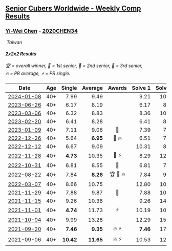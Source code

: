 <style>table {white-space: nowrap;}</style>
<link rel="stylesheet" type="text/css" href="/scw-comp/css/flags.css" />

## [Senior Cubers Worldwide - Weekly Comp Results](/scw-comp/results/)
### [Yi-Wei Chen](README.md) - [2020CHEN34](https://www.worldcubeassociation.org/persons/2020CHEN34?event=222)

<i class="flag flag-TW" />&nbsp;Taiwan

#### 2x2x2 Results

<span style="white-space: nowrap;">🏆 = overall winner</span>, <span style="white-space: nowrap;">🥇 = 1st senior</span>, <span style="white-space: nowrap;">🥈 = 2nd senior</span>, <span style="white-space: nowrap;">🥉 = 3rd senior</span>, <span style="white-space: nowrap;">🔥 = PR average</span>, <span style="white-space: nowrap;">⚡ = PR single</span>.

| Date | Age | Single | Average | Awards | Solve 1 | Solve 2 | Solve 3 | Solve 4 | Solve 5 | Video |
| :--: | :--: | --: | --: | :--: | --: | --: | --: | --: | --: | :-- |
| [2024-01-08](../../results/2024-01-08/222.md) | 40+ | 7.99 | 9.49 |  | 9.21 | 10.62 | 9.22 | 7.99 | 10.04 | [Desktop](https://www.facebook.com/events/1278843609453417/permalink/1283840938953684) / [Mobile](https://m.facebook.com/events/1278843609453417?view=permalink&id=1283840938953684) |
| [2023-06-26](../../results/2023-06-26/222.md) | 40+ | 6.17 | 8.19 |  | 6.17 | 8.85 | 7.92 | 8.86 | 7.79 | [Desktop](https://www.facebook.com/events/205496442461873/permalink/215492838128900) / [Mobile](https://m.facebook.com/events/205496442461873?view=permalink&id=215492838128900) |
| [2023-03-06](../../results/2023-03-06/222.md) | 40+ | 6.32 | 8.83 |  | 8.36 | 10.93 | 12.15 | 6.32 | 7.19 | [Desktop](https://www.facebook.com/events/229553919432988/permalink/236693038719076) / [Mobile](https://m.facebook.com/events/229553919432988?view=permalink&id=236693038719076) |
| [2023-02-20](../../results/2023-02-20/222.md) | 40+ | 6.41 | 8.28 |  | 6.41 | 8.62 | 9.60 | 7.21 | 9.01 | [Desktop](https://www.facebook.com/events/569225115154363/permalink/570882411655300) / [Mobile](https://m.facebook.com/events/569225115154363?view=permalink&id=570882411655300) |
| [2023-01-09](../../results/2023-01-09/222.md) | 40+ | 7.11 | 9.06 | 🥈 | 7.39 | 7.11 | 14.57 | 12.57 | 7.23 | [Desktop](https://www.facebook.com/events/4054783058080417/permalink/4064915487067174) / [Mobile](https://m.facebook.com/events/4054783058080417?view=permalink&id=4064915487067174) |
| [2022-12-26](../../results/2022-12-26/222.md) | 40+ | 5.64 | **6.95** | 🥇 🔥 | 6.51 | 7.15 | 7.20 | 8.48 | 5.64 | [Desktop](https://www.facebook.com/events/563573978559176/permalink/568904261359481) / [Mobile](https://m.facebook.com/events/563573978559176?view=permalink&id=568904261359481) |
| [2022-12-12](../../results/2022-12-12/222.md) | 40+ | 6.67 | 9.09 |  | 10.31 | 8.44 | 6.67 | 8.52 | 16.75 | [Desktop](https://www.facebook.com/events/1263750814207978/permalink/1266150523968007) / [Mobile](https://m.facebook.com/events/1263750814207978?view=permalink&id=1266150523968007) |
| [2022-11-28](../../results/2022-11-28/222.md) | 40+ | **4.73** | 10.35 | 🥉 ⚡ | 8.29 | 12.21 | 15.34 | 10.54 | **4.73** | [Desktop](https://www.facebook.com/events/1541409726309933/permalink/1550307252086847) / [Mobile](https://m.facebook.com/events/1541409726309933?view=permalink&id=1550307252086847) |
| [2022-10-31](../../results/2022-10-31/222.md) | 40+ | 6.81 | 8.55 | 🥉 | 6.81 | 7.93 | 10.21 | 7.50 | 11.84 | [Desktop](https://www.facebook.com/events/536496438309051/permalink/539680707990624) / [Mobile](https://m.facebook.com/events/536496438309051?view=permalink&id=539680707990624) |
| [2022-08-22](../../results/2022-08-22/222.md) | 40+ | 7.84 | **8.26** | 🏆 🥇 🔥 | 7.84 | 9.85 | 8.36 | 7.84 | 8.57 | [Desktop](https://www.facebook.com/events/1050714292295463/permalink/1057517761615116) / [Mobile](https://m.facebook.com/events/1050714292295463?view=permalink&id=1057517761615116) |
| [2022-03-07](../../results/2022-03-07/222.md) | 40+ | 8.66 | 10.75 |  | 12.80 | 10.05 | 13.72 | 9.40 | 8.66 | [Desktop](https://www.facebook.com/events/543808583529148/permalink/548948929681780) / [Mobile](https://m.facebook.com/events/543808583529148?view=permalink&id=548948929681780) |
| [2021-11-29](../../results/2021-11-29/222.md) | 40+ | 7.88 | 9.87 | 🥉 | 7.88 | 10.67 | 9.60 | 9.33 | 14.33 | [Desktop](https://www.facebook.com/events/401731615009477/permalink/408496537666318) / [Mobile](https://m.facebook.com/events/401731615009477?view=permalink&id=408496537666318) |
| [2021-11-15](../../results/2021-11-15/222.md) | 40+ | 9.26 | 10.38 |  | 9.26 | 14.50 | 9.34 | 11.81 | 9.98 | [Desktop](https://www.facebook.com/events/717487009641909/permalink/722511262472817) / [Mobile](https://m.facebook.com/events/717487009641909?view=permalink&id=722511262472817) |
| [2021-11-01](../../results/2021-11-01/222.md) | 40+ | **4.74** | 11.73 | ⚡ | 10.19 | 10.53 | 23.00 | **4.74** | 14.47 | [Desktop](https://www.facebook.com/events/556108165479652/permalink/559854225105046) / [Mobile](https://m.facebook.com/events/556108165479652?view=permalink&id=559854225105046) |
| [2021-10-04](../../results/2021-10-04/222.md) | 40+ | 9.99 | 13.28 |  | 12.29 | 15.64 | 11.90 | 9.99 | DNF | [Desktop](https://www.facebook.com/events/1102565390277531/permalink/1110689739465096) / [Mobile](https://m.facebook.com/events/1102565390277531?view=permalink&id=1110689739465096) |
| [2021-09-20](../../results/2021-09-20/222.md) | 40+ | **7.46** | **9.35** | 🔥 ⚡ | **7.46** | 17.18 | 8.63 | 9.91 | 9.52 | [Desktop](https://www.facebook.com/events/836337370416586/permalink/839866716730318) / [Mobile](https://m.facebook.com/events/836337370416586?view=permalink&id=839866716730318) |
| [2021-09-06](../../results/2021-09-06/222.md) | 40+ | **10.42** | **11.65** | 🔥 ⚡ | 10.53 | 12.74 | 16.96 | 11.67 | **10.42** | [Desktop](https://www.facebook.com/events/208105634636421/permalink/211508407629477) / [Mobile](https://m.facebook.com/events/208105634636421?view=permalink&id=211508407629477) |


<!-- Global site tag (gtag.js) - Google Analytics -->
<script async src="https://www.googletagmanager.com/gtag/js?id=UA-86348435-3"></script>
<script>window.dataLayer = window.dataLayer || []; function gtag() {dataLayer.push(arguments);} gtag('js', new Date()); gtag('config', 'UA-86348435-3');</script>
